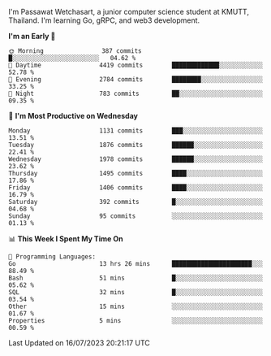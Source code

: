 
I'm Passawat Wetchasart, a junior computer science student at KMUTT, Thailand. I'm learning Go, gRPC, and web3 development.



<!--START_SECTION:waka-->
**I'm an Early 🐤** 

```text
🌞 Morning                387 commits         █░░░░░░░░░░░░░░░░░░░░░░░░   04.62 % 
🌆 Daytime                4419 commits        █████████████░░░░░░░░░░░░   52.78 % 
🌃 Evening                2784 commits        ████████░░░░░░░░░░░░░░░░░   33.25 % 
🌙 Night                  783 commits         ██░░░░░░░░░░░░░░░░░░░░░░░   09.35 % 
```
📅 **I'm Most Productive on Wednesday** 

```text
Monday                   1131 commits        ███░░░░░░░░░░░░░░░░░░░░░░   13.51 % 
Tuesday                  1876 commits        ██████░░░░░░░░░░░░░░░░░░░   22.41 % 
Wednesday                1978 commits        ██████░░░░░░░░░░░░░░░░░░░   23.62 % 
Thursday                 1495 commits        ████░░░░░░░░░░░░░░░░░░░░░   17.86 % 
Friday                   1406 commits        ████░░░░░░░░░░░░░░░░░░░░░   16.79 % 
Saturday                 392 commits         █░░░░░░░░░░░░░░░░░░░░░░░░   04.68 % 
Sunday                   95 commits          ░░░░░░░░░░░░░░░░░░░░░░░░░   01.13 % 
```


📊 **This Week I Spent My Time On** 

```text
💬 Programming Languages: 
Go                       13 hrs 26 mins      ██████████████████████░░░   88.49 % 
Bash                     51 mins             █░░░░░░░░░░░░░░░░░░░░░░░░   05.62 % 
SQL                      32 mins             █░░░░░░░░░░░░░░░░░░░░░░░░   03.54 % 
Other                    15 mins             ░░░░░░░░░░░░░░░░░░░░░░░░░   01.67 % 
Properties               5 mins              ░░░░░░░░░░░░░░░░░░░░░░░░░   00.59 % 
```


 Last Updated on 16/07/2023 20:21:17 UTC
<!--END_SECTION:waka-->

<!--
**markpassawat/markpassawat** is a ✨ _special_ ✨ repository because its `README.md` (this file) appears on your GitHub profile.

Here are some ideas to get you started:

- 🔭 I’m currently working on ...
- 🌱 I’m currently learning ...
- 👯 I’m looking to collaborate on ...
- 🤔 I’m looking for help with ...
- 💬 Ask me about ...
- 📫 How to reach me: ...
- 😄 Pronouns: He/Him
- ⚡ Fun fact: ...
-->
